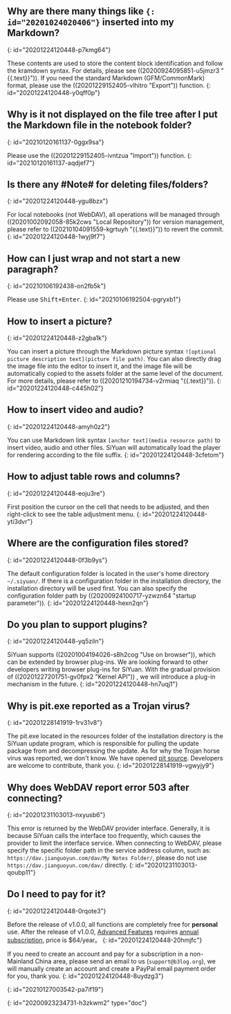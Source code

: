 ## Why are there many things like `{: id="20201024020406"}` inserted into my Markdown?
{: id="20201224120448-p7kmg64"}

These contents are used to store the content block identification and follow the kramdown syntax. For details, please see ((20200924095851-u5jmzr3 "{{.text}}")). If you need the standard Markdown (GFM/CommonMark) format, please use the ((20201229152405-vlhitro "Export")) function.
{: id="20201224120448-y0qff0p"}

## Why is it not displayed on the file tree after I put the Markdown file in the notebook folder?
{: id="20210120161137-0ggx9sa"}

Please use the ((20201229152405-ivntzua "Import")) function.
{: id="20210120161137-aqdjef7"}

## Is there any #Note# for deleting files/folders?
{: id="20201224120448-ygu8bzx"}

For local notebooks (not WebDAV), all operations will be managed through ((20201002092058-85k2cws "Local Repository"))  for version management, please refer to ((20210104091559-kgrtuyh "{{.text}}")) to revert the commit.
{: id="20201224120448-1wyj9f7"}

## How can I just wrap and not start a new paragraph?
{: id="20210106192438-on2fb5k"}

Please use <kbd>Shift+Enter</kbd>.
{: id="20210106192504-pgryxb1"}

## How to insert a picture?
{: id="20201224120448-z2gba1k"}

You can insert a picture through the Markdown picture syntax `![optional picture description text](picture file path)`. You can also directly drag the image file into the editor to insert it, and the image file will be automatically copied to the assets folder at the same level of the document. For more details, please refer to ((20201210194734-v2rmiaq "{{.text}}")).
{: id="20201224120448-c445h02"}

## How to insert video and audio?
{: id="20201224120448-amyh0z2"}

You can use Markdown link syntax `[anchor text](media resource path)` to insert video, audio and other files. SiYuan will automatically load the player for rendering according to the file suffix.
{: id="20201224120448-3cfetom"}

## How to adjust table rows and columns?
{: id="20201224120448-eoju3re"}

First position the cursor on the cell that needs to be adjusted, and then right-click to see the table adjustment menu.
{: id="20201224120448-yti3dvr"}

## Where are the configuration files stored?
{: id="20201224120448-0f3b9ys"}

The default configuration folder is located in the user's home directory `~/.siyuan/`. If there is a configuration folder in the installation directory, the installation directory will be used first. You can also specify the configuration folder path by ((20200924100717-yzwzn64 "startup parameter")).
{: id="20201224120448-hexn2qn"}

## Do you plan to support plugins?
{: id="20201224120448-yq5ziln"}

SiYuan supports ((20201004194026-s8h2cog "Use on browser")),  which can be extended by browser plug-ins. We are looking forward to other developers writing browser plug-ins for SiYuan. With the gradual provision of ((20201227201751-gv0fpx2 "Kernel API")) , we will introduce a plug-in mechanism in the future.
{: id="20201224120448-hn7uqj1"}

## Why is pit.exe reported as a Trojan virus?
{: id="20201228141919-1rv31v8"}

The pit.exe located in the resources folder of the installation directory is the SiYuan update program, which is responsible for pulling the update package from and decompressing the update. As for why the Trojan horse virus was reported, we don't know. We have opened [pit source](https://github.com/siyuan-note/pit). Developers are welcome to contribute, thank you.
{: id="20201228141919-vgwyjy9"}

## Why does WebDAV report error 503 after connecting?
{: id="20201231103013-nxyusb6"}

This error is returned by the WebDAV provider interface. Generally, it is because SiYuan calls the interface too frequently, which causes the provider to limit the interface service. When connecting to WebDAV, please specify the specific folder path in the service address column, such as: `https://dav.jianguoyun.com/dav/My Notes Folder/`, please do not use `https://dav.jianguoyun.com/dav/` directly.
{: id="20201231103013-qoubp11"}

## Do I need to pay for it?
{: id="20201224120448-0rqote3"}

Before the release of v1.0.0, all functions are completely free for **personal** use. After the release of v1.0.0, [Advanced Features](https://github.com/siyuan-note/siyuan/projects/1) requires [annual subscription](https://ld246.com/subscribe/siyuan), price is $64/year。
{: id="20201224120448-20hmjfc"}

If you need to create an account and pay for a subscription in a non-Mainland China area, please send an email to us (`support@b3log.org`), we will manually create an account and create a PayPal email payment order for you, thank you.
{: id="20201224120448-8uydzg3"}

{: id="20210127003542-pa7if19"}


{: id="20200923234731-h3zkwm2" type="doc"}
